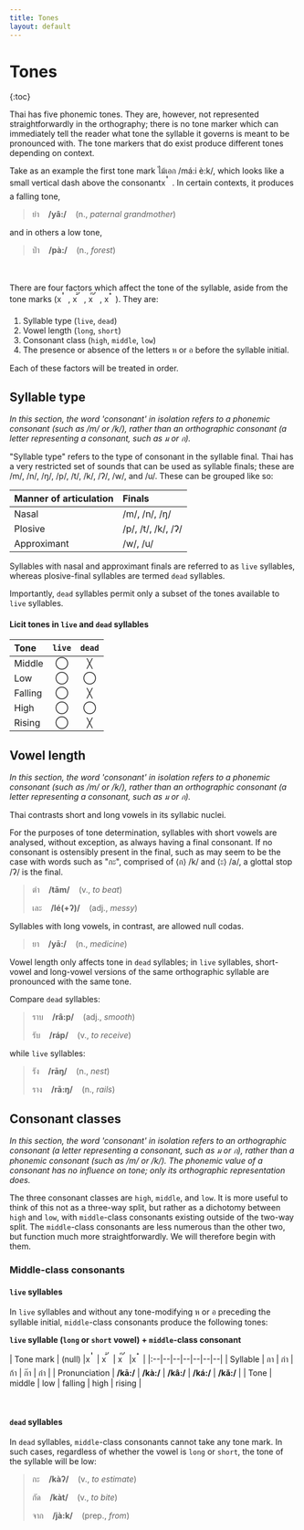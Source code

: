 ```yaml
---
title: Tones
layout: default
---
```



<link rel="preconnect" href="https://fonts.googleapis.com">
<link rel="preconnect" href="https://fonts.gstatic.com" crossorigin>
<link href="https://fonts.googleapis.com/css2?family=Sarabun:ital,wght@0,100;0,200;0,300;0,400;0,500;0,600;0,700;0,800;1,100;1,200;1,300;1,400;1,500;1,600;1,700;1,800&display=swap" rel="stylesheet">

<style>
#diacritic-presentation {
    font-size: 24px;
    vertical-align: sub;
    font-family: Sarabun;
    font-weight: 100;
}

#invisible {
    color: #27262b;
}

#thai-text {
    font-family: Sarabun;
    font-weight: 300;
}

</style>

# Tones

{:toc}

Thai has five phonemic tones. They are, however, not represented straightforwardly in the orthography; there is no tone marker which can immediately tell the reader what tone the syllable it governs is meant to be pronounced with. The tone markers that do exist produce different tones depending on context. 

Take as an example the first tone mark <span id="thai-text">ไม้เอก</span> /má:i è:k/, which looks like a small vertical dash above the consonant<span id="invisible">x</span><span id="diacritic-presentation"> ่ </span>. In certain contexts, it produces a falling tone,

> <span id="thai-text">ย่า</span>&nbsp;&nbsp;&nbsp;&nbsp;**/yâ:/**&nbsp;&nbsp;&nbsp;&nbsp;(n., *paternal grandmother*) 

and in others a low tone,

> <span id="thai-text">ป่า</span>&nbsp;&nbsp;&nbsp;&nbsp;**/pà:/**&nbsp;&nbsp;&nbsp;&nbsp;(n., *forest*)

<br>
<br>
There are four factors which affect the tone of the syllable, aside from the tone marks (<span id="invisible">x</span><span id="diacritic-presentation"> ่ </span>, <span id="invisible">x</span><span id="diacritic-presentation"> ้ </span>, <span id="invisible">x</span><span id="diacritic-presentation"> ๊ </span>, <span id="invisible">x</span><span id="diacritic-presentation"> ๋ </span>). They are:


1. Syllable type (`live`, `dead`)
2. Vowel length (`long`, `short`)
3. Consonant class (`high`, `middle`, `low`)
4. The presence or absence of the letters <span id="thai-text">ห</span> or <span id="thai-text">อ</span> before the syllable initial.


Each of these factors will be treated in order.

## Syllable type

*In this section, the word 'consonant' in isolation refers to a phonemic consonant (such as /m/ or /k/), rather than an orthographic consonant (a letter representing a consonant, such as <span id="thai-text">ม</span> or <span id="thai-text">ก</span>).*

"Syllable type" refers to the type of consonant in the syllable final. Thai has a very restricted set of sounds that can be used as syllable finals; these are /m/, /n/, /ŋ/, /p/, /t/, /k/, /ʔ/, /w/, and /u/. These can be grouped like so:

|Manner of articulation| Finals |
|:--|:--|
| Nasal | /m/, /n/, /ŋ/ |
| Plosive | /p/, /t/, /k/, /ʔ/ |
| Approximant | /w/, /u/ |

Syllables with nasal and approximant finals are referred to as `live` syllables, whereas plosive-final syllables are termed `dead` syllables.

Importantly, `dead` syllables permit only a subset of the tones available to `live` syllables.

#### Licit tones in `live` and `dead` syllables

| Tone | `live` | `dead` |
|:--|:--:|:--:|
| Middle | ◯ | ╳ |
| Low | ◯ | ◯ |
| Falling | ◯ | ╳ |
| High | ◯ | ◯ |
| Rising | ◯ | ╳ |


## Vowel length

*In this section, the word 'consonant' in isolation refers to a phonemic consonant (such as /m/ or /k/), rather than an orthographic consonant (a letter representing a consonant, such as <span id="thai-text">ม</span> or <span id="thai-text">ก</span>).*

Thai contrasts short and long vowels in its syllabic nuclei. 

For the purposes of tone determination, syllables with short vowels are analysed, without exception, as always having a final consonant. If no consonant is ostensibly present in the final, such as may seem to be the case with words such as "<span id="thai-text">กะ</span>", comprised of ⟨<span id="thai-text">ก</span>⟩ /k/ and ⟨<span id="thai-text">ะ</span>⟩ /a/, a glottal stop /ʔ/ is the final.

> <span id="thai-text">ตำ</span>&nbsp;&nbsp;&nbsp;&nbsp;**/tām/**&nbsp;&nbsp;&nbsp;&nbsp;(v., *to beat*)
>
> <span id="thai-text">เละ</span>&nbsp;&nbsp;&nbsp;&nbsp;**/lé(+ʔ)/**&nbsp;&nbsp;&nbsp;&nbsp;(adj., *messy*)

Syllables with long vowels, in contrast, are allowed null codas.

> <span id="thai-text">ยา</span>&nbsp;&nbsp;&nbsp;&nbsp;**/yā:/**&nbsp;&nbsp;&nbsp;&nbsp;(n., *medicine*)

Vowel length only affects tone in `dead` syllables; in `live` syllables,  short-vowel and long-vowel versions of the same orthographic syllable are pronounced with the same tone.

Compare `dead` syllables:
> <span id="thai-text">ราบ</span>&nbsp;&nbsp;&nbsp;&nbsp;**/râ:p/**&nbsp;&nbsp;&nbsp;&nbsp;(adj., *smooth*)
>
> <span id="thai-text">รับ</span>&nbsp;&nbsp;&nbsp;&nbsp;**/ráp/**&nbsp;&nbsp;&nbsp;&nbsp;(v., *to receive*)

while `live` syllables:
> <span id="thai-text">รัง</span>&nbsp;&nbsp;&nbsp;&nbsp;**/rāŋ/**&nbsp;&nbsp;&nbsp;&nbsp;(n., *nest*)
>
> <span id="thai-text">ราง</span>&nbsp;&nbsp;&nbsp;&nbsp;**/rā:ŋ/**&nbsp;&nbsp;&nbsp;&nbsp;(n., *rails*)


## Consonant classes

*In this section, the word 'consonant' in isolation refers to an orthographic consonant (a letter representing a consonant, such as <span id="thai-text">ม</span> or <span id="thai-text">ก</span>), rather than a phonemic consonant (such as /m/ or /k/). The phonemic value of a consonant has no influence on tone; only its orthographic representation does.*

The three consonant classes are `high`, `middle`, and `low`. It is more useful to think of this not as a three-way split, but rather as a dichotomy between `high` and `low`, with `middle`-class consonants existing outside of the two-way split. The `middle`-class consonants are less numerous than the other two, but function much more straightforwardly. We will therefore begin with them.

### Middle-class consonants  

#### `live` syllables

In `live` syllables and without any tone-modifying <span id="thai-text">ห</span> or <span id="thai-text">อ</span> preceding the syllable initial, `middle`-class consonants produce the following tones:

<b style="text-align:right"> `live` syllable (`long` or `short` vowel) + `middle`-class consonant </b>

| Tone mark | (null) |<span id="invisible">x</span><span id="diacritic-presentation"> ่ </span>| <span id="invisible">x</span><span id="diacritic-presentation"> ้ </span>| <span id="invisible">x</span><span id="diacritic-presentation"> ๊ </span>|<span id="invisible">x</span><span id="diacritic-presentation"> ๋ </span>|
|:--|--|--|--|--|--|--|
| Syllable | <span id="thai-text">กา</span> | <span id="thai-text">ก่า</span> | <span id="thai-text">ก้า</span> | <span id="thai-text">ก๊า</span> | <span id="thai-text">ก๋า</span> |
| Pronunciation | **/kā:/** | **/kà:/** | **/kâ:/** | **/ká:/** | **/kǎ:/** | 
| Tone | middle | low | falling | high | rising |

<br>

#### `dead` syllables

In `dead` syllables, `middle`-class consonants cannot take any tone mark. In such cases, regardless of whether the vowel is `long` or `short`, the tone of the syllable will be low:

> <span id="thai-text">กะ</span>&nbsp;&nbsp;&nbsp;&nbsp;**/kàʔ/**&nbsp;&nbsp;&nbsp;&nbsp;(v., *to estimate*)
>
> <span id="thai-text">กัด</span>&nbsp;&nbsp;&nbsp;&nbsp;**/kàt/**&nbsp;&nbsp;&nbsp;&nbsp;(v., *to bite*)
>
> <span id="thai-text">จาก</span>&nbsp;&nbsp;&nbsp;&nbsp;**/jà:k/**&nbsp;&nbsp;&nbsp;&nbsp;(prep., *from*)

<br>
